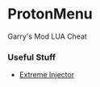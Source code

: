 # ProtonMenu
Garry's Mod LUA Cheat

### Useful Stuff
- [Extreme Injector](https://github.com/master131/ExtremeInjector)
